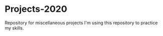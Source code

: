 # Projects-2020
Repository for miscellaneous projects
I'm using this repository to practice my skills.
